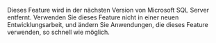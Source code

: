 Dieses Feature wird in der nächsten Version von Microsoft SQL Server entfernt. Verwenden Sie dieses Feature nicht in einer neuen Entwicklungsarbeit, und ändern Sie Anwendungen, die dieses Feature verwenden, so schnell wie möglich.